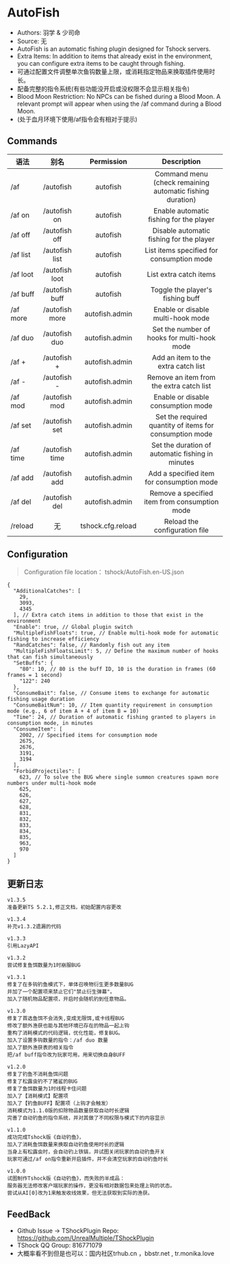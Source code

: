 # AutoFish

- Authors: 羽学 & 少司命
- Source: 无
- AutoFish is an automatic fishing plugin designed for Tshock servers.
- Extra Items: In addition to items that already exist in the environment, you can configure extra items to be caught through fishing.
- 可通过配置文件调整单次鱼钩数量上限，或消耗指定物品来换取插件使用时长。
- 配备完整的指令系统(有些功能没开启或没权限不会显示相关指令)
- Blood Moon Restriction: No NPCs can be fished during a Blood Moon. A relevant prompt will appear when using the /af command during a Blood Moon.
- (处于血月环境下使用/af指令会有相对于提示)

## Commands

| 语法                  |             别名            |                     Permission                    |                                  Description                                 |
| ------------------- | :-----------------------: | :-----------------------------------------------: | :--------------------------------------------------------------------------: |
| /af                 |         /autofish         |                      autofish                     | Command menu (check remaining automatic fishing duration) |
| /af on              |        /autofish on       |                      autofish                     |                    Enable automatic fishing for the player                   |
| /af off             |       /autofish off       |                      autofish                     |                   Disable automatic fishing for the player                   |
| /af list            |       /autofish list      |                      autofish                     |                   List items specified for consumption mode                  |
| /af loot            |       /autofish loot      |                      autofish                     |                            List extra catch items                            |
| /af buff            |       /autofish buff      |                      autofish                     |                       Toggle the player's fishing buff                       |
| /af more            |       /autofish more      |           autofish.admin          |                       Enable or disable multi-hook mode                      |
| /af duo <number>    |       /autofish duo       |           autofish.admin          |                  Set the number of hooks for multi-hook mode                 |
| /af + <item name>   |  /autofish + <item name>  |           autofish.admin          |                      Add an item to the extra catch list                     |
| /af - <item name>   |  /autofish - <item name>  |           autofish.admin          |                   Remove an item from the extra catch list                   |
| /af mod             |       /autofish mod       |           autofish.admin          |                      Enable or disable consumption mode                      |
| /af set <number>    |   /autofish set <number>  |           autofish.admin          |            Set the required quantity of items for consumption mode           |
| /af time <number>   |  /autofish time <minute>  |           autofish.admin          |               Set the duration of automatic fishing in minutes               |
| /af add <item name> | /autofish add <item name> |           autofish.admin          |                   Add a specified item for consumption mode                  |
| /af del <item name> | /autofish del <item name> |           autofish.admin          |                 Remove a specified item from consumption mode                |
| /reload             |             无             | tshock.cfg.reload |                         Reload the configuration file                        |

## Configuration

> Configuration file location： tshock/AutoFish.en-US.json

```json5
{
  "AdditionalCatches": [
    29,
    3093,
    4345
  ], // Extra catch items in addition to those that exist in the environment
  "Enable": true, // Global plugin switch
  "MultipleFishFloats": true, // Enable multi-hook mode for automatic fishing to increase efficiency
  "RandCatches": false, // Randomly fish out any item
  "MultipleFishFloatsLimit": 5, // Define the maximum number of hooks that can fish simultaneously
  "SetBuffs": {
    "80": 10, // 80 is the buff ID, 10 is the duration in frames (60 frames = 1 second)
    "122": 240
  },
  "ConsumeBait": false, // Consume items to exchange for automatic fishing usage duration
  "ConsumeBaitNum": 10, // Item quantity requirement in consumption mode (e.g., 6 of item A + 4 of item B = 10)
  "Time": 24, // Duration of automatic fishing granted to players in consumption mode, in minutes
  "ConsumeItem": [
    2002, // Specified items for consumption mode
    2675,
    2676,
    3191,
    3194
  ],
  "ForbidProjectiles": [
    623, // To solve the BUG where single summon creatures spawn more numbers under multi-hook mode
    625,
    626,
    627,
    628,
    831,
    832,
    833,
    834,
    835,
    963,
    970
  ]
}
```

## 更新日志

```
v1.3.5
准备更新TS 5.2.1,修正文档，初始配置内容更改

v1.3.4
补充v1.3.2遗漏的代码

v1.3.3
引用LazyAPI

v1.3.2
尝试修复鱼饵数量为1时崩服BUG

v1.3.1
修复了在多钩钓鱼模式下，单体召唤物衍生更多数量BUG
并加了一个配置项来禁止它们"禁止衍生弹幕"。
加入了随机物品配置项，开启时会随机钓到任意物品。

v1.3.0
修复了首选鱼饵不会消失,变成无限饵,或卡线程BUG
修改了额外渔获也能与其他环境已存在的物品一起上钩
重构了消耗模式的代码逻辑，优化性能，修复BUG。
加入了设置多钩数量的指令：/af duo 数量
加入了额外渔获表的相关指令
把/af buff指令改为玩家可用，用来切换自身BUFF

v1.2.0
修复了钓鱼不消耗鱼饵问题
修复了松露虫钓不了猪鲨的BUG
修复了鱼饵数量为1时线程卡住问题
加入了【消耗模式】配置项
加入了【钓鱼BUFF】配置项（上钩才会触发）
消耗模式为1.1.0版的扣除物品数量获取自动时长逻辑
完善了自动钓鱼的指令系统，并对其做了不同权限与模式下的内容显示

v1.1.0
成功完成Tshock版《自动钓鱼》，
加入了消耗鱼饵数量来换取自动钓鱼使用时长的逻辑
当身上有松露虫时，会自动钓上铁镐，并试图关闭玩家的自动钓鱼开关
玩家可通过/af on指令重新开启插件，并不会清空玩家的自动钓鱼时长

v1.0.0
试图制作Tshock版《自动钓鱼》，而失败的半成品：
服务器无法修改客户端玩家的操作，更没有相对数据包来处理上钩的状态。
尝试从AI[0]改为1来触发收线效果，但无法获取到实际的渔获。

```

## FeedBack

- Github Issue -> TShockPlugin Repo: https://github.com/UnrealMultiple/TShockPlugin
- TShock QQ Group: 816771079
- 大概率看不到但是也可以：国内社区trhub.cn ，bbstr.net , tr.monika.love

